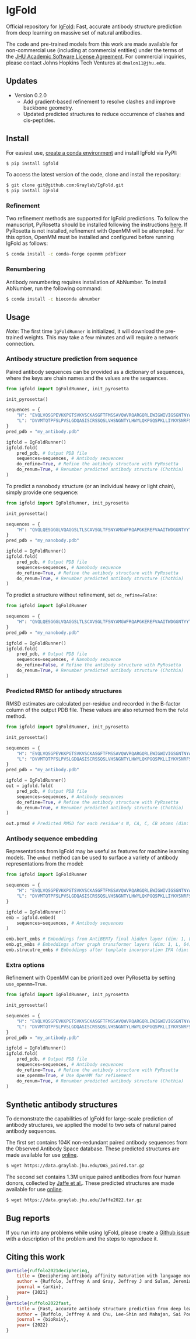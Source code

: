 # IgFold

Official repository for [IgFold](https://www.biorxiv.org/content/10.1101/2022.04.20.488972): Fast, accurate antibody structure prediction from deep learning on massive set of natural antibodies.

The code and pre-trained models from this work are made available for non-commercial use (including at commercial entities) under the terms of the [JHU Academic Software License Agreement](LICENSE.md). For commercial inquiries, please contact Johns Hopkins Tech Ventures at `dmalon11@jhu.edu`.

<!-- Try antibody structure prediction in [Google Colab](https://colab.research.google.com/github/Graylab/IgFold/blob/main/IgFold.ipynb). -->

## Updates

 - Version 0.2.0
   - Add gradient-based refinement to resolve clashes and improve backbone geometry.
   - Updated predicted structures to reduce occurrence of clashes and cis-peptides.

## Install

For easiest use, [create a conda environment](https://docs.conda.io/projects/conda/en/latest/user-guide/tasks/manage-environments.html#creating-an-environment-with-commands) and install IgFold via PyPI:

```bash
$ pip install igfold
```

To access the latest version of the code, clone and install the repository:

```bash
$ git clone git@github.com:Graylab/IgFold.git 
$ pip install IgFold
```

### Refinement

Two refinement methods are supported for IgFold predictions. To follow the manuscript, PyRosetta should be installed following the instructions [here](http://pyrosetta.org/downloads). If PyRosetta is not installed, refinement with OpenMM will be attempted. For this option, OpenMM must be installed and configured before running IgFold as follows:

```bash
$ conda install -c conda-forge openmm pdbfixer
```

### Renumbering

Antibody renumbering requires installation of AbNumber. To install AbNumber, run the following command:

```bash
$ conda install -c bioconda abnumber
```

## Usage

_Note_: The first time `IgFoldRunner` is initialized, it will download the pre-trained weights. This may take a few minutes and will require a network connection.

### Antibody structure prediction from sequence

Paired antibody sequences can be provided as a dictionary of sequences, where the keys are chain names and the values are the sequences.

```python
from igfold import IgFoldRunner, init_pyrosetta

init_pyrosetta()

sequences = {
    "H": "EVQLVQSGPEVKKPGTSVKVSCKASGFTFMSSAVQWVRQARGQRLEWIGWIVIGSGNTNYAQKFQERVTITRDMSTSTAYMELSSLRSEDTAVYYCAAPYCSSISCNDGFDIWGQGTMVTVS",
    "L": "DVVMTQTPFSLPVSLGDQASISCRSSQSLVHSNGNTYLHWYLQKPGQSPKLLIYKVSNRFSGVPDRFSGSGSGTDFTLKISRVEAEDLGVYFCSQSTHVPYTFGGGTKLEIK"
}
pred_pdb = "my_antibody.pdb"

igfold = IgFoldRunner()
igfold.fold(
    pred_pdb, # Output PDB file
    sequences=sequences, # Antibody sequences
    do_refine=True, # Refine the antibody structure with PyRosetta
    do_renum=True, # Renumber predicted antibody structure (Chothia)
)
```

To predict a nanobody structure (or an individual heavy or light chain), simply provide one sequence:

```python
from igfold import IgFoldRunner, init_pyrosetta

init_pyrosetta()

sequences = {
    "H": "QVQLQESGGGLVQAGGSLTLSCAVSGLTFSNYAMGWFRQAPGKEREFVAAITWDGGNTYYTDSVKGRFTISRDNAKNTVFLQMNSLKPEDTAVYYCAAKLLGSSRYELALAGYDYWGQGTQVTVS"
}
pred_pdb = "my_nanobody.pdb"

igfold = IgFoldRunner()
igfold.fold(
    pred_pdb, # Output PDB file
    sequences=sequences, # Nanobody sequence
    do_refine=True, # Refine the antibody structure with PyRosetta
    do_renum=True, # Renumber predicted antibody structure (Chothia)
)
```

To predict a structure without refinement, set `do_refine=False`:

```python
from igfold import IgFoldRunner

sequences = {
    "H": "QVQLQESGGGLVQAGGSLTLSCAVSGLTFSNYAMGWFRQAPGKEREFVAAITWDGGNTYYTDSVKGRFTISRDNAKNTVFLQMNSLKPEDTAVYYCAAKLLGSSRYELALAGYDYWGQGTQVTVS"
}
pred_pdb = "my_nanobody.pdb"

igfold = IgFoldRunner()
igfold.fold(
    pred_pdb, # Output PDB file
    sequences=sequences, # Nanobody sequence
    do_refine=False, # Refine the antibody structure with PyRosetta
    do_renum=True, # Renumber predicted antibody structure (Chothia)
)
```

### Predicted RMSD for antibody structures

RMSD estimates are calculated per-residue and recorded in the B-factor column of the output PDB file. These values are also returned from the `fold` method.

```python
from igfold import IgFoldRunner, init_pyrosetta

init_pyrosetta()

sequences = {
    "H": "EVQLVQSGPEVKKPGTSVKVSCKASGFTFMSSAVQWVRQARGQRLEWIGWIVIGSGNTNYAQKFQERVTITRDMSTSTAYMELSSLRSEDTAVYYCAAPYCSSISCNDGFDIWGQGTMVTVS",
    "L": "DVVMTQTPFSLPVSLGDQASISCRSSQSLVHSNGNTYLHWYLQKPGQSPKLLIYKVSNRFSGVPDRFSGSGSGTDFTLKISRVEAEDLGVYFCSQSTHVPYTFGGGTKLEIK"
}
pred_pdb = "my_antibody.pdb"

igfold = IgFoldRunner()
out = igfold.fold(
    pred_pdb, # Output PDB file
    sequences=sequences, # Antibody sequences
    do_refine=True, # Refine the antibody structure with PyRosetta
    do_renum=True, # Renumber predicted antibody structure (Chothia)
)

out.prmsd # Predicted RMSD for each residue's N, CA, C, CB atoms (dim: 1, L, 4)
```

### Antibody sequence embedding

Representations from IgFold may be useful as features for machine learning models. The `embed` method can be used to surface a variety of antibody representations from the model:

```python
from igfold import IgFoldRunner

sequences = {
    "H": "EVQLVQSGPEVKKPGTSVKVSCKASGFTFMSSAVQWVRQARGQRLEWIGWIVIGSGNTNYAQKFQERVTITRDMSTSTAYMELSSLRSEDTAVYYCAAPYCSSISCNDGFDIWGQGTMVTVS",
    "L": "DVVMTQTPFSLPVSLGDQASISCRSSQSLVHSNGNTYLHWYLQKPGQSPKLLIYKVSNRFSGVPDRFSGSGSGTDFTLKISRVEAEDLGVYFCSQSTHVPYTFGGGTKLEIK"
}

igfold = IgFoldRunner()
emb = igfold.embed(
    sequences=sequences, # Antibody sequences
)

emb.bert_embs # Embeddings from AntiBERTy final hidden layer (dim: 1, L, 512)
emb.gt_embs # Embeddings after graph transformer layers (dim: 1, L, 64)
emb.strucutre_embs # Embeddings after template incorporation IPA (dim: 1, L, 64)
```

### Extra options

Refinement with OpenMM can be prioritized over PyRosetta by setting `use_openmm=True`.

```python
from igfold import IgFoldRunner, init_pyrosetta

init_pyrosetta()

sequences = {
    "H": "EVQLVQSGPEVKKPGTSVKVSCKASGFTFMSSAVQWVRQARGQRLEWIGWIVIGSGNTNYAQKFQERVTITRDMSTSTAYMELSSLRSEDTAVYYCAAPYCSSISCNDGFDIWGQGTMVTVS",
    "L": "DVVMTQTPFSLPVSLGDQASISCRSSQSLVHSNGNTYLHWYLQKPGQSPKLLIYKVSNRFSGVPDRFSGSGSGTDFTLKISRVEAEDLGVYFCSQSTHVPYTFGGGTKLEIK"
}
pred_pdb = "my_antibody.pdb"

igfold = IgFoldRunner()
igfold.fold(
    pred_pdb, # Output PDB file
    sequences=sequences, # Antibody sequences
    do_refine=True, # Refine the antibody structure with PyRosetta
    use_openmm=True, # Use OpenMM for refinement
    do_renum=True, # Renumber predicted antibody structure (Chothia)
)
```

## Synthetic antibody structures

To demonstrate the capabilities of IgFold for large-scale prediction of antibody structures, we applied the model to two sets of natural paired antibody sequences. 

The first set contains 104K non-redundant paired antibody sequences from the Observed Antibody Space database. These predicted structures are made available for use [online](https://data.graylab.jhu.edu/OAS_paired.tar.gz).

```bash
$ wget https://data.graylab.jhu.edu/OAS_paired.tar.gz
```

The second set contains 1.3M unique paired antibodies from four human donors, collected by [Jaffe et al.](https://www.nature.com/articles/s41586-022-05371-z). These predicted structures are made available for use [online](https://data.graylab.jhu.edu/Jaffe2022.tar.gz).

```bash
$ wget https://data.graylab.jhu.edu/Jaffe2022.tar.gz
```

## Bug reports

If you run into any problems while using IgFold, please create a [Github issue](https://github.com/Graylab/IgFold/issues) with a description of the problem and the steps to reproduce it.

## Citing this work

```bibtex
@article{ruffolo2021deciphering,
    title = {Deciphering antibody affinity maturation with language models and weakly supervised learning},
    author = {Ruffolo, Jeffrey A and Gray, Jeffrey J and Sulam, Jeremias},
    journal = {arXiv},
    year= {2021}
}
@article{ruffolo2022fast,
    title = {Fast, accurate antibody structure prediction from deep learning on massive set of natural antibodies},
    author = {Ruffolo, Jeffrey A and Chu, Lee-Shin and Mahajan, Sai Pooja and Gray, Jeffrey J},
    journal = {bioRxiv},
    year= {2022}
}
```
